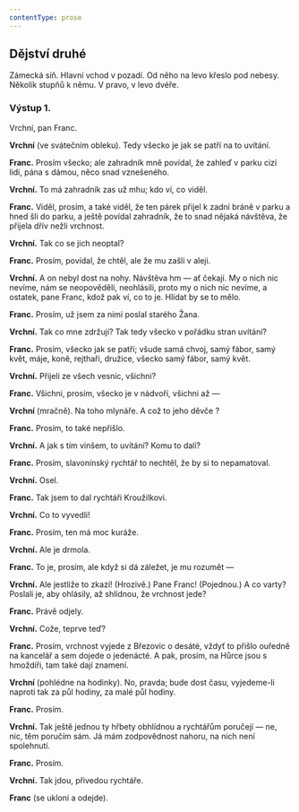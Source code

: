 ```yaml
---
contentType: prose
---
```


## Dějství druhé

Zámecká síň. Hlavní vchod v pozadí. Od něho na levo křeslo pod nebesy. Několik stupňů k němu. V pravo, v levo dvéře.

### Výstup 1.

Vrchní, pan Franc.

**Vrchní** (ve svátečním obleku). Tedy všecko je jak se patří na to uvítání.

**Franc.** Prosím všecko; ale zahradník mně povídal, že zahleď v parku cizí lidi, pána s dámou, něco snad vznešeného.

**Vrchní.** To má zahradník zas už mhu; kdo ví, co viděl.

**Franc.** Viděl, prosím, a také viděl, že ten párek přijel k zadní bráně v parku a hned šli do parku, a ještě povídal zahradník, že to snad nějaká návštěva, že přijela dřív nežli vrchnost.

**Vrchní.** Tak co se jich neoptal?

**Franc.** Prosím, povídal, že chtěl, ale že mu zašli v aleji.

**Vrchní.** A on nebyl dost na nohy. Návštěva hm — ať čekají. My o nich nic nevíme, nám se neopověděli, neohlásili, proto my o nich nic nevíme, a ostatek, pane Franc, kdož pak ví, co to je. Hlídat by se to mělo.

**Franc.** Prosím, už jsem za nimi poslal starého Žana. 

**Vrchní.** Tak co mne zdržují? Tak tedy všecko v pořádku stran uvítání?

**Franc.** Prosím, všecko jak se patří; všude samá chvoj, samý fábor, samý květ, máje, koně, rejthaři, družice, všecko samý fábor, samý květ.

**Vrchní.** Přijeli ze všech vesnic, všichni?

**Franc.** Všichni, prosím, všecko je v nádvoří, všichni až —

**Vrchní** (mračně). Na toho mlynáře. A což to jeho děvče ?

**Franc.** Prosím, to také nepřišlo.

**Vrchní.** A jak s tím vinšem, to uvítání? Komu to dali?

**Franc.** Prosím, slavonínský rychtář to nechtěl, že by si to nepamatoval. 

**Vrchní.** Osel.

**Franc.** Tak jsem to dal rychtáři Kroužilkovi. 

**Vrchní.** Co to vyvedli!   

**Franc.** Prosím, ten má moc kuráže. 

**Vrchní.** Ale je drmola.

**Franc.** To je, prosím, ale když si dá záležet, je mu rozumět —

**Vrchní.** Ale jestliže to zkazí! (Hrozivě.) Pane Franc! (Pojednou.) A co varty? Poslali je, aby ohlásily, až shlídnou, že vrchnost jede?

**Franc.** Právě odjely.

**Vrchní.** Cože, teprve teď?

**Franc.** Prosím, vrchnost vyjede z Březovic o desáté, vždyť to přišlo ouředně na kancelář a sem dojede o jedenácté. A pak, prosím, na Hůrce jsou s hmoždíři, tam také dají znamení.

**Vrchní** (pohlédne na hodinky). No, pravda; bude dost času, vyjedeme-li naproti tak za půl hodiny, za malé půl hodiny.

**Franc.** Prosím.

**Vrchní.** Tak ještě jednou ty hřbety obhlídnou a rychtářům poručejí — ne, nic, těm poručím sám. Já mám zodpovědnost nahoru, na nich není spolehnutí.

**Franc.** Prosím.

**Vrchní.** Tak jdou, přivedou rychtáře. 

**Franc** (se ukloní a odejde).
